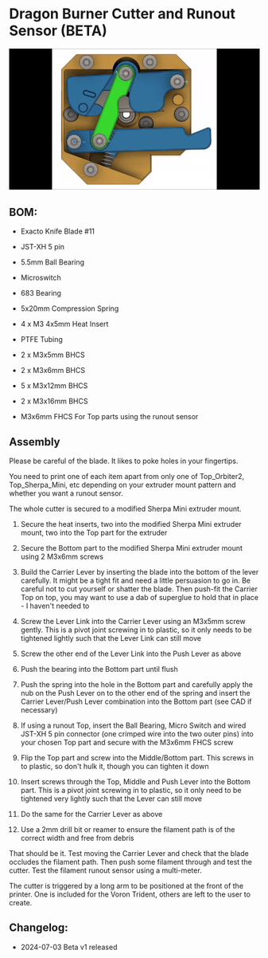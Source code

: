 # Dragon Burner Cutter and Runout Sensor (BETA)

![](images/Dragon_Cutter.gif)

## BOM:

- Exacto Knife Blade #11

- JST-XH 5 pin

- 5.5mm Ball Bearing

- Microswitch

- 683 Bearing

- 5x20mm Compression Spring

- 4 x M3 4x5mm Heat Insert

- PTFE Tubing

- 2 x M3x5mm BHCS

- 2 x M3x6mm BHCS

- 5 x M3x12mm BHCS

- 2 x M3x16mm BHCS

- M3x6mm FHCS For Top parts using the runout sensor

## Assembly

Please be careful of the blade. It likes to poke holes in your fingertips.

You need to print one of each item apart from only one of Top_Orbiter2, Top_Sherpa_Mini, etc depending on your extruder mount pattern and whether you want a runout sensor.

The whole cutter is secured to a modified Sherpa Mini extruder mount.

1. Secure the heat inserts, two into the modified Sherpa Mini extruder mount, two into the Top part for the extruder

2. Secure the Bottom part to the modified Sherpa Mini extruder mount using 2 M3x6mm screws

3. Build the Carrier Lever by inserting the blade into the bottom of the lever carefully. It might be a tight fit and need a little persuasion to go in. Be careful not to cut yourself or shatter the blade. Then push-fit the Carrier Top on top, you may want to use a dab of superglue to hold that in place - I haven't needed to

4. Screw the Lever Link into the Carrier Lever using an M3x5mm screw gently. This is a pivot joint screwing in to plastic, so it only needs to be tightened lightly such that the Lever Link can still move

5. Screw the other end of the Lever Link into the Push Lever as above

6. Push the bearing into the Bottom part until flush

7. Push the spring into the hole in the Bottom part and carefully apply the nub on the Push Lever on to the other end of the spring and insert the Carrier Lever/Push Lever combination into the Bottom part (see CAD if necessary)

8. If using a runout Top, insert the Ball Bearing, Micro Switch and wired JST-XH 5 pin connector (one crimped wire into the two outer pins) into your chosen Top part and secure with the M3x6mm FHCS screw

9. Flip the Top part and screw into the Middle/Bottom part. This screws in to plastic, so don't hulk it, though you can tighten it down

10. Insert screws through the Top, Middle and Push Lever into the Bottom part. This is a pivot joint screwing in to plastic, so it only need to be tightened very lightly such that the Lever can still move

11. Do the same for the Carrier Lever as above

12. Use a 2mm drill bit or reamer to ensure the filament path is of the correct width and free from debris

That should be it. Test moving the Carrier Lever and check that the blade occludes the filament path. Then push some filament through and test the cutter. Test the filament runout sensor using a multi-meter.

The cutter is triggered by a long arm to be positioned at the front of the printer. One is included for the Voron Trident, others are left to the user to create.

## Changelog:

- 2024-07-03 Beta v1 released
